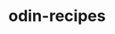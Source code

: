 # odin-recipes

<!-- This is my first proyect :)

"In this project, I implemented the following HTML elements:

Links: <a> tags with href attributes.

Lists: <ul> (unordered) and <ol> (ordered) with nested <li> items.

Images: <img> tags with src and alt attributes.
For version control, I used Git commands (git add, git commit, etc.)." -->